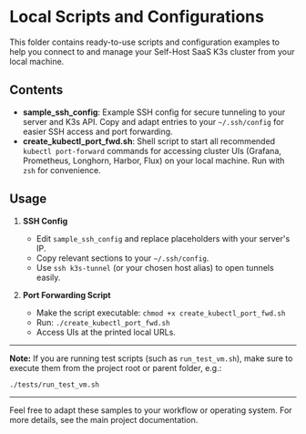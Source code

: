 # Local Scripts and Configurations

This folder contains ready-to-use scripts and configuration examples to help you connect to and manage your Self-Host SaaS K3s cluster from your local machine.

## Contents

- **sample_ssh_config**: Example SSH config for secure tunneling to your server and K3s API. Copy and adapt entries to your `~/.ssh/config` for easier SSH access and port forwarding.
- **create_kubectl_port_fwd.sh**: Shell script to start all recommended `kubectl port-forward` commands for accessing cluster UIs (Grafana, Prometheus, Longhorn, Harbor, Flux) on your local machine. Run with `zsh` for convenience.

## Usage

1. **SSH Config**
   - Edit `sample_ssh_config` and replace placeholders with your server's IP.
   - Copy relevant sections to your `~/.ssh/config`.
   - Use `ssh k3s-tunnel` (or your chosen host alias) to open tunnels easily.

2. **Port Forwarding Script**
   - Make the script executable: `chmod +x create_kubectl_port_fwd.sh`
   - Run: `./create_kubectl_port_fwd.sh`
   - Access UIs at the printed local URLs.

---

**Note:**
If you are running test scripts (such as `run_test_vm.sh`), make sure to execute them from the project root or parent folder, e.g.:

```sh
./tests/run_test_vm.sh
```

---

Feel free to adapt these samples to your workflow or operating system. For more details, see the main project documentation.